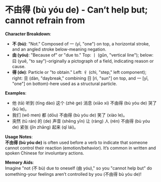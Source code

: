 # **不由得 (bù yóu de) - Can’t help but; cannot refrain from**

**Character Breakdown**:  
- **不 (bù)**: "Not." Composed of 一 (yī, "one") on top, a horizontal stroke, and an angled stroke below-meaning negation.  
- **由 (yóu)**: "Because of" or "due to." Top: 丨 (gǔn, "vertical line"); below: 曰 (yuē, "to say")-originally a pictograph of a field, indicating reason or cause.  
- **得 (de)**: Particle or "to obtain." Left: 彳 (chì, "step," left component); right: 旦 (dàn, "daybreak," combining 日 [rì, "sun"] on top, and 一 [yī, "one"] on bottom)-here used as a structural particle.

**Examples**:  
- 他 (tā) 听到 (tīng dào) 这个 (zhè ge) 消息 (xiāo xi) 不由得 (bù yóu de) 哭了 (kū le)。  
- 我们 (wǒ men) 都 (dōu) 不由得 (bù yóu de) 笑了 (xiào le)。  
- 突然 (tū rán) 的 (de) 声音 (shēng yīn) 让 (ràng) 人 (rén) 不由得 (bù yóu de) 紧张 (jǐn zhāng) 起来 (qǐ lái)。

**Usage Notes**:  
**不由得 (bù yóu de)** is often used before a verb to indicate that someone cannot control their reaction (emotion/behavior). It’s common in written and spoken Chinese for involuntary actions.

**Memory Aids**:  
Imagine "not (不 bù) due to oneself (由 yóu)," so you "cannot help but" do something-your feelings aren’t controlled by you (不由得 bù yóu de)!